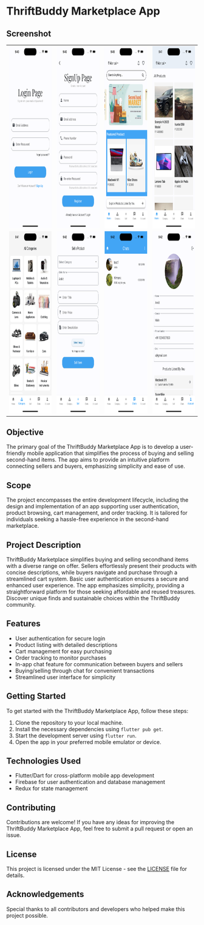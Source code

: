 # ThriftBuddy Marketplace App

## Screenshot
<table>
  <tr>
    <td><img src="screenshots/login.png" alt="Login Page" width="290" height="480"></td>
    <td><img src="screenshots/signup.png" alt="SignUp Page" width="290" height="480"></td>
    <td><img src="screenshots/home.png" alt="Home Page" width="290" height="480"></td>
    <td><img src="screenshots/allproduct.png" alt="Product Page" width="290" height="480"></td>
  </tr>
  <tr>
    <td><img src="screenshots/category.png" alt="Category Page" width="290" height="480"></td>
    <td><img src="screenshots/sell.png" alt="Sell/Post Page" width="290" height="480"></td>
    <td><img src="screenshots/chat.png" alt="Chat Page" width="290" height="480"></td>
    <td><img src="screenshots/profile.png" alt="Profile Page" width="290" height="480"></td>
  </tr>
</table>




## Objective
The primary goal of the ThriftBuddy Marketplace App is to develop a user-friendly mobile application that simplifies the process of buying and selling second-hand items. The app aims to provide an intuitive platform connecting sellers and buyers, emphasizing simplicity and ease of use.

## Scope
The project encompasses the entire development lifecycle, including the design and implementation of an app supporting user authentication, product browsing, cart management, and order tracking. It is tailored for individuals seeking a hassle-free experience in the second-hand marketplace.

## Project Description
ThriftBuddy Marketplace simplifies buying and selling secondhand items with a diverse range on offer. Sellers effortlessly present their products with concise descriptions, while buyers navigate and purchase through a streamlined cart system. Basic user authentication ensures a secure and enhanced user experience. The app emphasizes simplicity, providing a straightforward platform for those seeking affordable and reused treasures. Discover unique finds and sustainable choices within the ThriftBuddy community.

## Features
- User authentication for secure login
- Product listing with detailed descriptions
- Cart management for easy purchasing
- Order tracking to monitor purchases
- In-app chat feature for communication between buyers and sellers
- Buying/selling through chat for convenient transactions
- Streamlined user interface for simplicity

## Getting Started
To get started with the ThriftBuddy Marketplace App, follow these steps:
1. Clone the repository to your local machine.
2. Install the necessary dependencies using `flutter pub get`.
3. Start the development server using `flutter run`.
4. Open the app in your preferred mobile emulator or device.

## Technologies Used
- Flutter/Dart for cross-platform mobile app development
- Firebase for user authentication and database management
- Redux for state management

## Contributing
Contributions are welcome! If you have any ideas for improving the ThriftBuddy Marketplace App, feel free to submit a pull request or open an issue.

## License
This project is licensed under the MIT License - see the [LICENSE](LICENSE) file for details.

## Acknowledgements
Special thanks to all contributors and developers who helped make this project possible.
